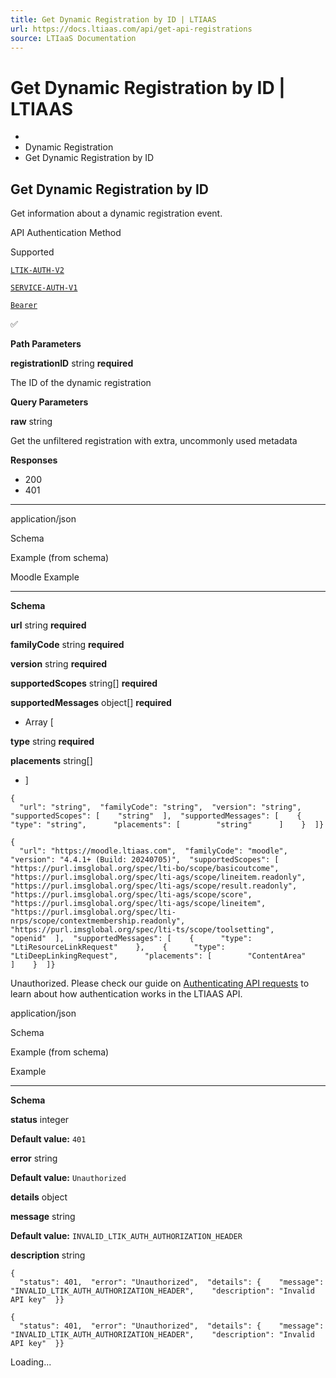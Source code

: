 ```yaml
---
title: Get Dynamic Registration by ID | LTIAAS
url: https://docs.ltiaas.com/api/get-api-registrations
source: LTIaaS Documentation
---
```


# Get Dynamic Registration by ID | LTIAAS

-   [](/)
-   Dynamic Registration
-   Get Dynamic Registration by ID

## Get Dynamic Registration by ID[​](#get-dynamic-registration-by-id "Direct link to heading")

Get information about a dynamic registration event.

API Authentication Method

Supported

[`LTIK-AUTH-V2`](/guides/api/authentication#ltik-based-authentication)

[`SERVICE-AUTH-V1`](/guides/api/authentication#service-key-based-authentication)

[`Bearer`](/guides/api/authentication#bearer-api-key-based-authentication)

✅

**Path Parameters**

**registrationID** string **required**

The ID of the dynamic registration

**Query Parameters**

**raw** string

Get the unfiltered registration with extra, uncommonly used metadata

**Responses**

-   200
-   401

* * *

application/json

Schema

Example (from schema)

Moodle Example

* * *

**Schema**

**url** string **required**

**familyCode** string **required**

**version** string **required**

**supportedScopes** string\[\] **required**

**supportedMessages** object\[\] **required**

-   Array \[

**type** string **required**

**placements** string\[\]

-   \]

```
{  
  "url": "string",  "familyCode": "string",  "version": "string",  "supportedScopes": [    "string"  ],  "supportedMessages": [    {      "type": "string",      "placements": [        "string"      ]    }  ]}
```

```
{  
  "url": "https://moodle.ltiaas.com",  "familyCode": "moodle",  "version": "4.4.1+ (Build: 20240705)",  "supportedScopes": [    "https://purl.imsglobal.org/spec/lti-bo/scope/basicoutcome",    "https://purl.imsglobal.org/spec/lti-ags/scope/lineitem.readonly",    "https://purl.imsglobal.org/spec/lti-ags/scope/result.readonly",    "https://purl.imsglobal.org/spec/lti-ags/scope/score",    "https://purl.imsglobal.org/spec/lti-ags/scope/lineitem",    "https://purl.imsglobal.org/spec/lti-nrps/scope/contextmembership.readonly",    "https://purl.imsglobal.org/spec/lti-ts/scope/toolsetting",    "openid"  ],  "supportedMessages": [    {      "type": "LtiResourceLinkRequest"    },    {      "type": "LtiDeepLinkingRequest",      "placements": [        "ContentArea"      ]    }  ]}
```

Unauthorized. Please check our guide on [Authenticating API requests](/guides/api/authentication) to learn about how authentication works in the LTIAAS API.

application/json

Schema

Example (from schema)

Example

* * *

**Schema**

**status** integer

**Default value:** `401`

**error** string

**Default value:** `Unauthorized`

**details** object

**message** string

**Default value:** `INVALID_LTIK_AUTH_AUTHORIZATION_HEADER`

**description** string

```
{  
  "status": 401,  "error": "Unauthorized",  "details": {    "message": "INVALID_LTIK_AUTH_AUTHORIZATION_HEADER",    "description": "Invalid API key"  }}
```

```
{  
  "status": 401,  "error": "Unauthorized",  "details": {    "message": "INVALID_LTIK_AUTH_AUTHORIZATION_HEADER",    "description": "Invalid API key"  }}
```

Loading...